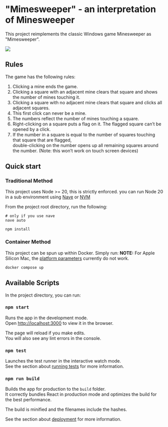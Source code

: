 # "Mimesweeper" - an interpretation of Minesweeper
This project reimplements the classic Windows game Minesweeper as "Mimesweeper".

![](https://codebuild.us-east-1.amazonaws.com/badges?uuid=eyJlbmNyeXB0ZWREYXRhIjoidWVmUGxlaDA5WW9INTIrcWJVTlNzdjUrNDVBc2JGTUplRW8zTVpTd3NBaS9EcURRMmsrcXVCNHBseVMxeE92VUpOV2VXNXZVdjNTQ3lsODlLbS8zbVRvPSIsIml2UGFyYW1ldGVyU3BlYyI6IkN1SkpaaXJwMFVpdHRtZk0iLCJtYXRlcmlhbFNldFNlcmlhbCI6MX0%3D&branch=main)

## Rules
The game has the following rules:
1. Clicking a mine ends the game.
2. Clicking a square with an adjacent mine clears that square and shows the number of mines touching it. 
3. Clicking a square with no adjacent mine clears that square and clicks all adjacent squares.
4. This first click can never be a mine.
5. The numbers reflect the number of mines touching a square.
6. Right-clicking on a square puts a flag on it. The flagged square can’t be opened by a click.
7. If the number in a square is equal to the number of squares touching that square that are flagged, \
    double-clicking on the number opens up all remaining squares around the number. (Note: this won’t work on touch screen devices)

## Quick start

### Traditional Method
This project uses Node >= 20, this is strictly enforced. you can run Node 20 in a sub environment 
using [Nave](https://github.com/isaacs/nave) or [NVM](https://github.com/nvm-sh/nvm)

From the project root directory, run the following:
```shell
# only if you use nave
nave auto
```

```shell
npm install
```

### Container Method
This project can be spun up within Docker. Simply run:
**NOTE:** For Apple Silicon Mac, the [platform parameters](https://stackoverflow.com/questions/65612411/forcing-docker-to-use-linux-amd64-platform-by-default-on-macos) currently do not work.

```shell
docker compose up
```

## Available Scripts

In the project directory, you can run:

### `npm start`

Runs the app in the development mode.\
Open [http://localhost:3000](http://localhost:3000) to view it in the browser.

The page will reload if you make edits.\
You will also see any lint errors in the console.

### `npm test`

Launches the test runner in the interactive watch mode.\
See the section about [running tests](https://facebook.github.io/create-react-app/docs/running-tests) for more information.

### `npm run build`

Builds the app for production to the `build` folder.\
It correctly bundles React in production mode and optimizes the build for the best performance.

The build is minified and the filenames include the hashes.

See the section about [deployment](https://facebook.github.io/create-react-app/docs/deployment) for more information.

